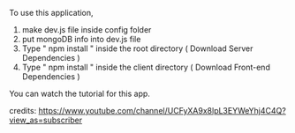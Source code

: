 To use this application, 

1. make dev.js file inside config folder 
2. put mongoDB info into dev.js file 
3. Type  " npm install " inside the root directory  ( Download Server Dependencies ) 
4. Type " npm install " inside the client directory ( Download Front-end Dependencies )

 You can watch the tutorial for this app.

credits:
    https://www.youtube.com/channel/UCFyXA9x8lpL3EYWeYhj4C4Q?view_as=subscriber
